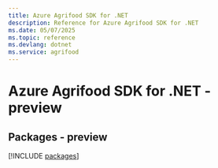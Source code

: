 ```yaml
---
title: Azure Agrifood SDK for .NET
description: Reference for Azure Agrifood SDK for .NET
ms.date: 05/07/2025
ms.topic: reference
ms.devlang: dotnet
ms.service: agrifood
---
```

# Azure Agrifood SDK for .NET - preview
## Packages - preview
[!INCLUDE [packages](agrifood-index.md)]